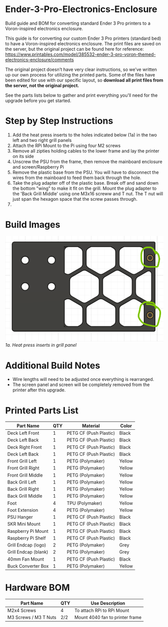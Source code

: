 # Ender-3-Pro-Electronics-Enclosure
Build guide and BOM for converting standard Ender 3 Pro printers to a Voron-inspired electronics enclosure.

This guide is for converting our custom Ender 3 Pro printers (standard bed) to have a Voron-inspired electronics enclosure. The print files are saved on the server, but the original project can be found here for reference:
https://www.printables.com/model/385532-ender-3-pro-voron-themed-electronics-enclosure/comments

The original project doesn’t have very clear instructions, so we’ve written up our own process for utilizing the printed parts. Some of the files have been edited for use with our specific layout, so **download all print files from the server, not the original project.**

See the parts lists below to gather and print everything you'll need for the upgrade before you get started.

# Step by Step Instructions
1. Add the heat press inserts to the holes indicated below (1a) in the two left and two right grill panels
2. Attach the RPi Mount to the Pi using four M2 screws
3. Remove all zipties holding cables to the lower frame and lay the printer on its side 
4. Unscrew the PSU from the frame, then remove the mainboard enclosure and screen/Raspberry Pi
5. Remove the plastic base from the PSU. You will have to disconnect the wires from the mainboard to feed them back through the hole.
6. Take the plug adapter off of the plastic base. Break off and sand down the bottom "wing" to make it fit on the grill. Mount the plug adapter to the 'Back Grill Middle' using one M3x16 screww and T nut. The T nut will just span the hexagon space that the screw passes through.
7.

# Build Images
![Alt text](/images/HeatInserts.PNG?raw=true "Heat Press Inserts in Grill Panel")
*1a. Heat press inserts in grill panel*

# Additional Build Notes
- Wire lengths will need to be adjusted once everything is rearranged.
- The screen panel and screen will be completely removed from the printer after this upgrade.

# Printed Parts List
| Part Name | QTY | Material | Color |
| ------------- | ------------- | ------------- | ------------- |
| Deck Left Front | 1 | PETG CF (Push Plastic) | Black |
| Deck Left Back | 1 | PETG CF (Push Plastic) | Black |
| Deck Right Front | 1 | PETG CF (Push Plastic) | Black |
| Deck Left Back | 1 | PETG CF (Push Plastic) | Black |
| Front Grill Left | 1 | PETG (Polymaker) | Yellow |
| Front Grill Right | 1 | PETG (Polymaker) | Yellow |
| Front Grill Middle | 1 | PETG (Polymaker) | Yellow |
| Back Grill Left | 1 | PETG (Polymaker) | Yellow |
| Back Grill Right | 1 | PETG (Polymaker) | Yellow |
| Back Grill Middle | 1 | PETG (Polymaker) | Yellow |
| Foot | 4 | TPU (Polymaker) | Yellow |
| Foot Extension | 4 | PETG (Polymaker) | Yellow |
| PSU Hanger | 1 | PETG CF (Push Plastic) | Black |
| SKR Mini Mount | 1 | PETG CF (Push Plastic) | Black |
| Raspberry Pi Mount | 1 | PETG CF (Push Plastic) | Black |
| Raspberry Pi Shelf | 1 | PETG CF (Push Plastic) | Black |
| Grill Endcap (logo) | 2 | PETG (Polymaker) | Grey |
| Grill Endcap (blank) | 2 | PETG (Polymaker) | Grey |
| 40mm Fan Mount | 1 | PETG CF (Push Plastic) | Black |
| Buck Converter Box | 1 | PETG (Polymaker) | Yellow |

# Hardware BOM
| Part Name | QTY | Use Description |
| ------------- | ------------- | ------------- |
| M2x4 Screws | 4 | To attach RPi to RPi Mount |
| M3 Screws / M3 T Nuts | 2/2 | Mount 4040 fan to printer frame |


